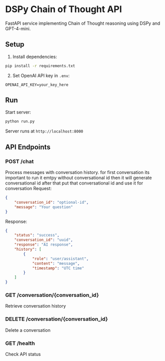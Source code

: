 # DSPy Chain of Thought API

FastAPI service implementing Chain of Thought reasoning using DSPy and GPT-4-mini.

## Setup

1. Install dependencies:
```bash
pip install -r requirements.txt
```

2. Set OpenAI API key in `.env`:
```
OPENAI_API_KEY=your_key_here
```

## Run

Start server:
```bash
python run.py
```
Server runs at `http://localhost:8000`

## API Endpoints

### POST /chat
Process messages with conversation history.
for first conversation its important to run it emtpy without conversational id then it will generate conversational id after that put that conversational id and use it for conversation 
Request:
```json
{
    "conversation_id": "optional-id",
    "message": "Your question"
}
```

Response:
```json
{
    "status": "success",
    "conversation_id": "uuid",
    "response": "AI response",
    "history": [
        {
            "role": "user/assistant",
            "content": "message",
            "timestamp": "UTC time"
        }
    ]
}
```

### GET /conversation/{conversation_id}
Retrieve conversation history

### DELETE /conversation/{conversation_id}
Delete a conversation

### GET /health
Check API status